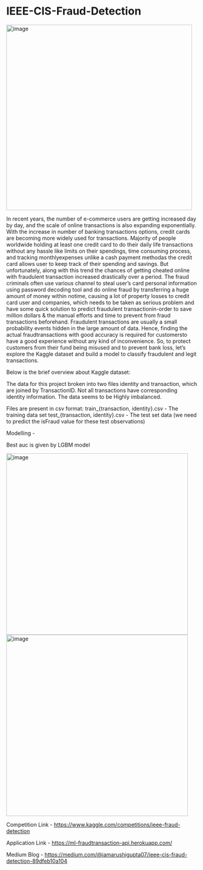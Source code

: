 # IEEE-CIS-Fraud-Detection

<img width="490" alt="image" src="https://user-images.githubusercontent.com/116758652/203837992-3e69f739-4898-411c-9148-93d3f9a6c0f5.png">

In recent years, the number of e-commerce users are getting increased day by day, and the scale of online transactions is also expanding exponentially. With the increase in number of banking transactions options, credit cards are becoming more widely used for transactions. Majority of people worldwide holding at least one credit card to do their daily life transactions without any hassle like limits on their spendings, time consuming process, and tracking monthlyexpenses unlike a cash payment methodas the credit card allows user to keep track of their spending and savings. But unfortunately, along with this trend the chances of getting cheated online with fraudulent transaction increased drastically over a period. The fraud criminals often use various channel to steal user’s card personal information using  password decoding tool and do online fraud by transferring a huge amount of money within notime, causing a lot of property losses to credit card user and companies, which  needs to be taken as serious problem and have some quick solution to predict fraudulent transactionin-order to save million dollars & the manual efforts and time to prevent from fraud transactions beforehand. Fraudulent transactions are usually a small probability events hidden in the large amount of data. Hence, finding the actual fraudtransactions with good accuracy is required for customersto have a good experience without any kind of inconvenience. So, to protect customers from their fund being misused and to prevent bank loss, let’s explore the Kaggle dataset and build a model to classify fraudulent and legit transactions.


Below is the brief overview about Kaggle dataset:

The data for this project broken into two files identity and transaction, which are joined by TransactionID. 
Not all transactions have corresponding identity information.
The data seems to be Highly imbalanced.

Files are present in csv format:
train_{transaction, identity}.csv - The training data set
test_{transaction, identity}.csv - The test set data (we need to predict the isFraud value for these test observations)

Modelling -

Best auc is given by LGBM model


<img width="479" alt="image" src="https://user-images.githubusercontent.com/116758652/203846363-2367cf7b-a34c-423f-a235-9e1bd381b7c2.png">
<img width="479" alt="image" src="https://user-images.githubusercontent.com/116758652/203846025-ab56c169-4469-45f8-a800-9c007617c421.png">



Competition Link - https://www.kaggle.com/competitions/ieee-fraud-detection


Application Link - https://ml-fraudtransaction-api.herokuapp.com/


Medium Blog - https://medium.com/@iamarushigupta07/ieee-cis-fraud-detection-89dfeb10a104
